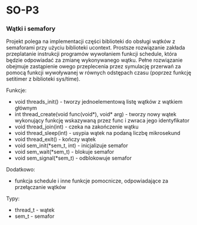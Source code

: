 # SO-P3
### Wątki i semafory

Projekt polega na implementacji części biblioteki do obsługi wątków z semaforami przy użyciu biblioteki ucontext. Prostsze rozwiązanie zakłada przeplatanie instrukcji programów wywołaniem funkcji schedule, która będzie odpowiadać za zmianę wykonywanego wątku. Pełne rozwiązanie obejmuje zastąpienie owego przeplecenia przez symulację przerwań za pomocą funkcji wywoływanej w równych odstępach czasu (poprzez funkcję setitimer z biblioteki sys/time).


Funkcje:
 - void threads\_init() - tworzy jednoelementową listę wątków z wątkiem głównym
 - int thread\_create(void func(void\*), void\* arg) - tworzy nowy wątek wykonujący funkcję wskazywaną przez func i zwraca jego identyfikator
 - void thread\_join(int) - czeka na zakończenie wątku
 - void thread\_sleep(int) - usypia wątek na podaną liczbę mikrosekund
 - void thread\_exit() - kończy wątek
 - void sem\_init(*sem\_t, int) - inicjalizuje semafor
 - void sem\_wait(*sem\_t)  - blokuje semafor
 - void sem\_signal(*sem\_t) - odblokowuje semafor

Dodatkowo: 
 - funkcja schedule i inne funkcje pomocnicze, odpowiadające za przełączanie wątków
 
 Typy:
 - thread\_t - wątek
 - sem\_t - semafor

